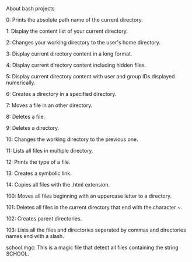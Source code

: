 About bash projects

0: Prints the absolute path name of the current directory.

1: Display the content list of your current directory.

2: Changes your working directory to the user's home directory.

3: Display current directory content in a long format.

4: Display current directory content including hidden files.

5: Display current directory content with user and group IDs displayed numerically.

6: Creates a directory in a specified directory.

7: Moves a file in an other directory.

8: Deletes a file.

9: Deletes a directory.

10: Changes the working directory to the previous one.

11: Lists all files in multiple directory.

12: Prints the type of a file.

13: Creates a symbolic link.

14: Copies all files with the .html extension.

100: Moves all files beginning with an uppercase letter to a directory.

101: Deletes all files in the current directory that end with the character ~.

102: Creates parent directories.

103: Lists all the files and directories separated by commas and directories names end with a slash.

school.mgc: This is a magic file that detect all files containing the string SCHOOL.

